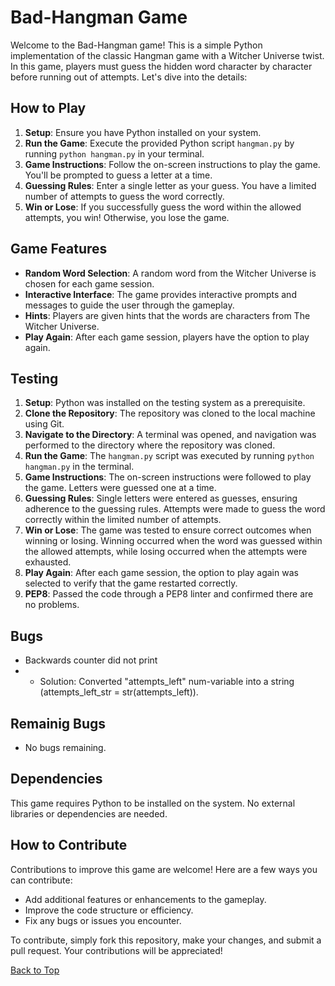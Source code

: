 # Bad-Hangman Game

Welcome to the Bad-Hangman game! This is a simple Python implementation of the classic Hangman game with a Witcher Universe twist. In this game, players must guess the hidden word character by character before running out of attempts. Let's dive into the details:

## How to Play

1. **Setup**: Ensure you have Python installed on your system.
2. **Run the Game**: Execute the provided Python script `hangman.py` by running `python hangman.py` in your terminal.
3. **Game Instructions**: Follow the on-screen instructions to play the game. You'll be prompted to guess a letter at a time.
4. **Guessing Rules**: Enter a single letter as your guess. You have a limited number of attempts to guess the word correctly.
5. **Win or Lose**: If you successfully guess the word within the allowed attempts, you win! Otherwise, you lose the game.

## Game Features

- **Random Word Selection**: A random word from the Witcher Universe is chosen for each game session.
- **Interactive Interface**: The game provides interactive prompts and messages to guide the user through the gameplay.
- **Hints**: Players are given hints that the words are characters from The Witcher Universe.
- **Play Again**: After each game session, players have the option to play again.

## Testing

1. **Setup**: Python was installed on the testing system as a prerequisite.
2. **Clone the Repository**: The repository was cloned to the local machine using Git.
3. **Navigate to the Directory**: A terminal was opened, and navigation was performed to the directory where the repository was cloned.
4. **Run the Game**: The `hangman.py` script was executed by running `python hangman.py` in the terminal.
5. **Game Instructions**: The on-screen instructions were followed to play the game. Letters were guessed one at a time.
6. **Guessing Rules**: Single letters were entered as guesses, ensuring adherence to the guessing rules. Attempts were made to guess the word correctly within the limited number of attempts.
7. **Win or Lose**: The game was tested to ensure correct outcomes when winning or losing. Winning occurred when the word was guessed within the allowed attempts, while losing occurred when the attempts were exhausted.
8. **Play Again**: After each game session, the option to play again was selected to verify that the game restarted correctly.
9. **PEP8**: Passed the code through a PEP8 linter and confirmed there are no problems.

## Bugs

- Backwards counter did not print
- - Solution: Converted "attempts_left"  num-variable into a string (attempts_left_str = str(attempts_left)).

## Remainig Bugs

- No bugs remaining.

## Dependencies

This game requires Python to be installed on the system. No external libraries or dependencies are needed.

## How to Contribute

Contributions to improve this game are welcome! Here are a few ways you can contribute:

- Add additional features or enhancements to the gameplay.
- Improve the code structure or efficiency.
- Fix any bugs or issues you encounter.

To contribute, simply fork this repository, make your changes, and submit a pull request. Your contributions will be appreciated!

[Back to Top](#bad-hangman-game)
